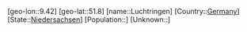 ﻿---
location: [51.8,9.42]
type: City
tags:
- geo/City


SpocWebEntityId: 32122
isDeleted: false
confidential: public

---
[geo-lon::9.42]
[geo-lat::51.8]
[name::Luchtringen]
[Country::[Germany](geo/Continent/Europe/Germany.md)]
[State::[Niedersachsen](geo/Continent/Europe/Germany/Niedersachsen.md)]
[Population::]
[Unknown::]

